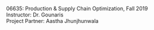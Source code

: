 06635: Production & Supply Chain Optimization, Fall 2019 <br>
Instructor: Dr. Gounaris <br>
Project Partner: Aastha Jhunjhunwala
